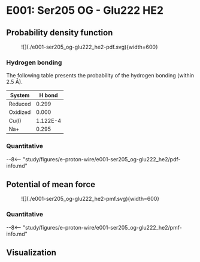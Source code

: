 # E001: Ser205 OG - Glu222 HE2

## Probability density function

<figure markdown>
![](./e001-ser205_og-glu222_he2-pdf.svg){width=600}
</figure>

### Hydrogen bonding

The following table presents the probability of the hydrogen bonding (within 2.5 Å).

| System | H bond |
| ------ | ------ |
| Reduced | 0.299 |
| Oxidized | 0.000 |
| Cu(I) | 1.122E-4 |
| Na+ | 0.295 |

### Quantitative

--8<-- "study/figures/e-proton-wire/e001-ser205_og-glu222_he2/pdf-info.md"

## Potential of mean force

<figure markdown>
![](./e001-ser205_og-glu222_he2-pmf.svg){width=600}
</figure>

### Quantitative

--8<-- "study/figures/e-proton-wire/e001-ser205_og-glu222_he2/pmf-info.md"

## Visualization

<div id="reduced-view" class="mol-container"></div>
<script>
document.addEventListener('DOMContentLoaded', (event) => {
    const viewer = molstar.Viewer.create('reduced-view', {
        layoutIsExpanded: false,
        layoutShowControls: false,
        layoutShowRemoteState: false,
        layoutShowSequence: true,
        layoutShowLog: false,
        layoutShowLeftPanel: false,
        viewportShowExpand: true,
        viewportShowSelectionMode: true,
        viewportShowAnimation: false,
        pdbProvider: 'rcsb',
    }).then(viewer => {
        // viewer.loadStructureFromUrl("/analysis/005-rogfp-glh-md/data/traj/frame_106403.pdb", "pdb");
        viewer.loadSnapshotFromUrl("/misc/002-molstar-states/reduced-example.molj", "molj");
    });
});
</script>

